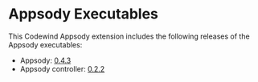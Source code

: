 # Appsody Executables

This Codewind Appsody extension includes the following releases of the Appsody executables:

- Appsody: [0.4.3](https://github.com/appsody/appsody/releases/tag/0.4.3)
- Appsody controller: [0.2.2](https://github.com/appsody/controller/releases/tag/0.2.2)
